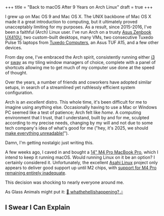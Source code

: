 +++
title = "Back to macOS After 9 Years on Arch Linux"
draft = true
+++

I grew up on Mac OS 9 and Mac OS X.
The UNIX backbone of Mac OS X made it a great introduction to computing, but it ultimately proved unacceptably limiting for my purposes.
As a result, since 2015-2016, I've been a faithful (Arch) Linux user. I've run Arch on a trusty [Asus Zenbook UX410U](https://www.asus.com/laptops/for-home/zenbook/zenbook-ux410/), two custom-built desktops, many VMs, two consecutive Tuxedo Pulse 15 laptops from [Tuxedo Computers](https://www.tuxedocomputers.com/), an Asus TUF A15, and a few other devices.

From day one, I've embraced the Arch spirit, consistently running either [i3](https://i3wm.org/) or [sway](https://swaywm.org/) as my tiling window managers of choice, complete with a panel of shortcuts allowing me to get much of my computer use done at the speed of thought.

Over the years, a number of friends and coworkers have adopted similar setups, in search of a streamlined yet ruthlessly efficient system configuration.

Arch is an _excellent_ distro.
This whole time, it's been difficult for me to imagine using anything else.
Occasionally having to use a Mac or Windows PC seemed like a test of patience; Arch felt like _home_.
A computing environment that I trust, that I understand, built by and for me, sculpted according to my precise needs, changing by my will and not due to some tech company's idea of what's good for me ("hey, it's 2025, we should [make everything unreadable!](https://www.apple.com/ca/newsroom/2025/06/apple-introduces-a-delightful-and-elegant-new-software-design/)").

Damn, I'm getting nostalgic just writing this.

A few weeks ago, I caved in and bought a [14" M4 Pro MacBook Pro](https://www.apple.com/ca/shop/buy-mac/macbook-pro/14-inch-m4), which I intend to keep it running macOS.
Would running Linux on it be an option? I certainly considered it. Unfortunately, the excellent [Asahi Linux](https://asahilinux.org/) project only appears to deliver good support up until M2 chips, with [support for M4 Pro remaining entirely inadequate](https://asahilinux.org/docs/platform/feature-support/m4/).

This decision was shocking to nearly everyone around me.

As Glass Animals might put it: [🎵 whathehellishappening? 🎶](https://www.youtube.com/watch?v=wB3xTpw6ggI)

## I Swear I Can Explain
